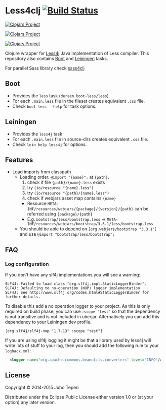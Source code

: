 # Less4clj [![Build Status](https://travis-ci.org/Deraen/less4clj.svg?branch=master)](https://travis-ci.org/Deraen/less4clj)

[![Clojars Project](http://clojars.org/deraen/less4clj/latest-version.svg)](http://clojars.org/deraen/less4clj)

[![Clojars Project](http://clojars.org/deraen/boot-less/latest-version.svg)](http://clojars.org/deraen/boot-less)

[![Clojars Project](http://clojars.org/deraen/lein-less4j/latest-version.svg)](http://clojars.org/deraen/lein-less4j)

Clojure wrapper for [Less4j](https://github.com/SomMeri/less4j) Java implementation of Less compiler.
This repository also contains [Boot](http://boot-clj.com/) and [Leiningen](http://leiningen.org/) tasks.

For parallel Sass library check [sass4clj](https://github.com/Deraen/sass4clj)

## Boot

* Provides the `less` task (`deraen.boot-less/less`)
* For each `.main.less` file in the fileset creates equivalent `.css` file.
* Check `boot less --help` for task options.

## Leiningen

* Provides the `less4j` task
* For each `.main.less` file in source-dirs creates equivalent `.css` file.
* Check `lein help less4j` for options.

## Features

- Load imports from classpath
  - Loading order. `@import "{name}";` at `{path}`.
    1. check if file `{path}/{name}.less` exists
    2. try `(io/resource "{name}.less")`
    3. try `(io/resource "{path}/{name}.less")`
    4. check if webjars asset map contains `{name}`
      - Resource `META-INF/resources/webjars/{package}/{version}/{path}` can be referred using `{package}/{path}`
      - E.g. `bootstrap/less/bootstrap.less` => `META-INF/resources/webjars/bootstrap/3.3.1/less/bootstrap.less`
  - You should be able to depend on `[org.webjars/bootstrap "3.3.1"]`
    and use `@import "bootstrap/less/bootstrap";`

## FAQ

### Log configuration

If you don't have any slf4j implementations you will see a warning:

```
SLF4J: Failed to load class "org.slf4j.impl.StaticLoggerBinder".
SLF4J: Defaulting to no-operation (NOP) logger implementation
SLF4J: See http://www.slf4j.org/codes.html#StaticLoggerBinder for further details.
```

To disable this add a no operation logger to your project. As this is only required
on build phase, you can use `:scope "test"` so that the dependency is not
transitive and is not included in uberjar. Alternatively you can add this
dependency to your Leiningen dev profile.

```
[org.slf4j/slf4j-nop "1.7.13" :scope "test"]
```

If you are using slf4j logging it might be that a library used by
less4j will write lots of stuff to your log, then you should add the following
rule to your `logback.xml`:

```xml
  <logger name="org.apache.commons.beanutils.converters" level="INFO"/>
```

## License

Copyright © 2014-2015 Juho Teperi

Distributed under the Eclipse Public License either version 1.0 or (at your option) any later version.
